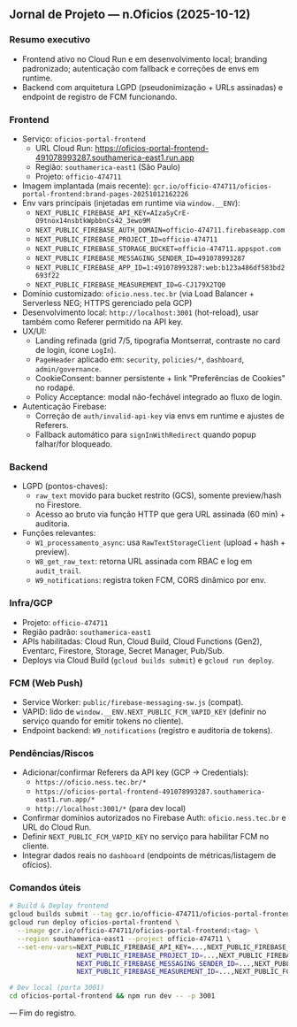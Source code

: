 ## Jornal de Projeto — n.Oficios (2025-10-12)

### Resumo executivo
- Frontend ativo no Cloud Run e em desenvolvimento local; branding padronizado; autenticação com fallback e correções de envs em runtime.
- Backend com arquitetura LGPD (pseudonimização + URLs assinadas) e endpoint de registro de FCM funcionando.

### Frontend
- Serviço: `oficios-portal-frontend`
  - URL Cloud Run: https://oficios-portal-frontend-491078993287.southamerica-east1.run.app
  - Região: `southamerica-east1` (São Paulo)
  - Projeto: `officio-474711`
- Imagem implantada (mais recente): `gcr.io/officio-474711/oficios-portal-frontend:brand-pages-20251012162226`
- Env vars principais (injetadas em runtime via `window.__ENV`):
  - `NEXT_PUBLIC_FIREBASE_API_KEY=AIzaSyCrE-O9tnox14nsbtkWpbbnCs42_3ewo9M`
  - `NEXT_PUBLIC_FIREBASE_AUTH_DOMAIN=officio-474711.firebaseapp.com`
  - `NEXT_PUBLIC_FIREBASE_PROJECT_ID=officio-474711`
  - `NEXT_PUBLIC_FIREBASE_STORAGE_BUCKET=officio-474711.appspot.com`
  - `NEXT_PUBLIC_FIREBASE_MESSAGING_SENDER_ID=491078993287`
  - `NEXT_PUBLIC_FIREBASE_APP_ID=1:491078993287:web:b123a486df583bd2693f22`
  - `NEXT_PUBLIC_FIREBASE_MEASUREMENT_ID=G-CJ179X2TQ0`
- Domínio customizado: `oficio.ness.tec.br` (via Load Balancer + Serverless NEG; HTTPS gerenciado pela GCP)
- Desenvolvimento local: `http://localhost:3001` (hot-reload), usar também como Referer permitido na API key.
- UX/UI:
  - Landing refinada (grid 7/5, tipografia Montserrat, contraste no card de login, ícone `LogIn`).
  - `PageHeader` aplicado em: `security`, `policies/*`, `dashboard`, `admin/governance`.
  - CookieConsent: banner persistente + link "Preferências de Cookies" no rodapé.
  - Policy Acceptance: modal não-fechável integrado ao fluxo de login.
- Autenticação Firebase:
  - Correção de `auth/invalid-api-key` via envs em runtime e ajustes de Referers.
  - Fallback automático para `signInWithRedirect` quando popup falhar/for bloqueado.

### Backend
- LGPD (pontos-chaves):
  - `raw_text` movido para bucket restrito (GCS), somente preview/hash no Firestore.
  - Acesso ao bruto via função HTTP que gera URL assinada (60 min) + auditoria.
- Funções relevantes:
  - `W1_processamento_async`: usa `RawTextStorageClient` (upload + hash + preview).
  - `W8_get_raw_text`: retorna URL assinada com RBAC e log em `audit_trail`.
  - `W9_notifications`: registra token FCM, CORS dinâmico por env.

### Infra/GCP
- Projeto: `officio-474711`
- Região padrão: `southamerica-east1`
- APIs habilitadas: Cloud Run, Cloud Build, Cloud Functions (Gen2), Eventarc, Firestore, Storage, Secret Manager, Pub/Sub.
- Deploys via Cloud Build (`gcloud builds submit`) e `gcloud run deploy`.

### FCM (Web Push)
- Service Worker: `public/firebase-messaging-sw.js` (compat).
- VAPID: lido de `window.__ENV.NEXT_PUBLIC_FCM_VAPID_KEY` (definir no serviço quando for emitir tokens no cliente).
- Endpoint backend: `W9_notifications` (registro e auditoria de tokens).

### Pendências/Riscos
- Adicionar/confirmar Referers da API key (GCP → Credentials):
  - `https://oficio.ness.tec.br/*`
  - `https://oficios-portal-frontend-491078993287.southamerica-east1.run.app/*`
  - `http://localhost:3001/*` (para dev local)
- Confirmar domínios autorizados no Firebase Auth: `oficio.ness.tec.br` e URL do Cloud Run.
- Definir `NEXT_PUBLIC_FCM_VAPID_KEY` no serviço para habilitar FCM no cliente.
- Integrar dados reais no `dashboard` (endpoints de métricas/listagem de ofícios).

### Comandos úteis
```bash
# Build & Deploy frontend
gcloud builds submit --tag gcr.io/officio-474711/oficios-portal-frontend:<tag>
gcloud run deploy oficios-portal-frontend \
  --image gcr.io/officio-474711/oficios-portal-frontend:<tag> \
  --region southamerica-east1 --project officio-474711 \
  --set-env-vars=NEXT_PUBLIC_FIREBASE_API_KEY=...,NEXT_PUBLIC_FIREBASE_AUTH_DOMAIN=...,
                 NEXT_PUBLIC_FIREBASE_PROJECT_ID=...,NEXT_PUBLIC_FIREBASE_STORAGE_BUCKET=...,
                 NEXT_PUBLIC_FIREBASE_MESSAGING_SENDER_ID=...,NEXT_PUBLIC_FIREBASE_APP_ID=...,
                 NEXT_PUBLIC_FIREBASE_MEASUREMENT_ID=...,NEXT_PUBLIC_FCM_VAPID_KEY=...

# Dev local (porta 3001)
cd oficios-portal-frontend && npm run dev -- -p 3001
```

— Fim do registro.




